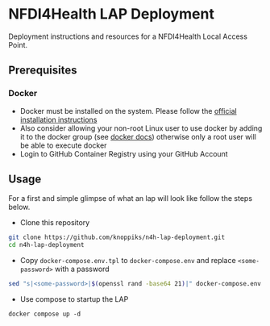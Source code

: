 # NFDI4Health LAP Deployment

Deployment instructions and resources for a NFDI4Health Local Access Point.

## Prerequisites

### Docker

* Docker must be installed on the system. Please follow the [official installation instructions][docker-install]
* Also consider allowing your non-root Linux user to use docker by adding it to the docker group
  (see [docker docs][docker-ugroup]) otherwise only a root user will be able to execute docker
* Login to GitHub Container Registry using your GitHub Account 

## Usage

For a first and simple glimpse of what an lap will look like follow the steps below.

* Clone this repository

```bash
git clone https://github.com/knoppiks/n4h-lap-deployment.git
cd n4h-lap-deployment
```

* Copy `docker-compose.env.tpl` to `docker-compose.env` and replace `<some-password>` with a password

```bash
sed "s|<some-password>|$(openssl rand -base64 21)|" docker-compose.env.tpl > docker-compose.env
```

* Use compose to startup the LAP

```
docker compose up -d
```

[docker-install]: https://docs.docker.com/get-docker/
[docker-ugroup]: https://docs.docker.com/engine/install/linux-postinstall/#manage-docker-as-a-non-root-user
